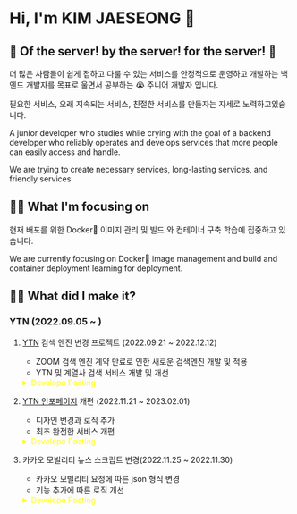
# Hi, I'm KIM JAESEONG 👋
## 🐋 Of the server! by the server! for the server! 🐋

더 많은 사람들이 쉽게 접하고 다룰 수  있는 서비스를 안정적으로 운영하고 개발하는 백엔드 개발자를 목표로 울면서 공부하는 😭 주니어 개발자 입니다.

필요한 서비스, 오래 지속되는 서비스, 친절한 서비스를 만들자는 자세로 노력하고있습니다.


A junior developer who studies while crying with the goal of a backend developer who reliably operates and develops services that more people can easily access and handle.

We are trying to create necessary services, long-lasting services, and friendly services.

## 👨‍💻 What I'm focusing on
현재 배포를 위한 Docker🐋 이미지 관리 및 빌드 와 컨테이너 구축 학습에 집중하고 있습니다.

We are currently focusing on Docker🐋 image management and build and container deployment learning for deployment.



## 🕵️‍♀️ What did I make it?
### YTN (2022.09.05 ~ )

1. [YTN](https://www.ytn.co.kr/) 검색 엔진 변경 프로젝트 (2022.09.21 ~ 2022.12.12)
   - ZOOM 검색 엔진 계약 만료로 인한 새로운 검색엔진 개발 및 적용
   - YTN 및 계열사 검색 서비스 개발 및 개선

    <details>
        <summary style="color:yellow;">Develope Posting</summary>
       * <a href="https://languagefight.tistory.com/196">스핑크스 특징 및 문제점</a><br>
       * <a href="https://languagefight.tistory.com/198">스핑크스 검색 문제 개선</a><br>
       * <a href="https://languagefight.tistory.com/195">쿼리 로직 개선과 PHP 로직 개선</a><br>
       * <a href="https://languagefight.tistory.com/197"></a>Ngram Algorithm<br>
       * <a href="">후기</a><br>
   </details>


2. [YTN 인포페이지](https://infor.ytn.co.kr/) 개편 (2022.11.21 ~ 2023.02.01)
   - 디자인 변경과 로직 추가
   - 최초 완전한 서비스 개편
   <details>
      <summary style="color:yellow;">Develope Posting</summary>
        * <a href="">후기</a><br>
   </details>
         

3. 카카오 모빌리티 뉴스 스크립트 변경(2022.11.25 ~ 2022.11.30)
   - 카카오 모빌리티 요청에 따른 json 형식 변경
   - 기능 추가에 따른 로직 개선
   <details>
     <summary style="color:yellow;">Develope Posting</summary>
       * <a href="https://languagefight.tistory.com/199">json 데이터 변형 과 while 문 사용 주의</a><br>
       * <a href="https://languagefight.tistory.com/203">후기</a><br>
   </details>
